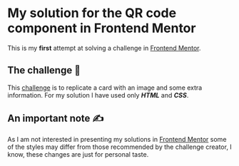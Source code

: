 # My solution for the QR code component in Frontend Mentor 

This is my **first** attempt at solving a challenge in [Frontend Mentor](https://www.frontendmentor.io).

## The challenge 💫

This [challenge](https://www.frontendmentor.io/challenges/qr-code-component-iux_sIO_H) is to replicate a card with an image and some extra information. For my solution I have used only _**HTML**_ and _**CSS**_. 

## An important note ✍

As I am not interested in presenting my solutions in [Frontend Mentor](https://www.frontendmentor.io) some of the styles may differ from those recommended by the challenge creator, I know, these changes are just for personal taste. 